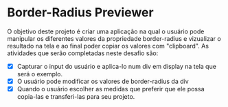 # Border-Radius Previewer

O objetivo deste projeto é criar uma aplicação na qual o usuário pode manipular os diferentes valores da propriedade border-radius e vizualizar o resultado na tela e ao final poder copiar os valores com "clipboard". 
As atividades  que serão completadas neste desafio são:
- [x] Capturar o input do usuário e aplica-lo num div em display na tela que será o exemplo.
- [x] O usuário pode modificar os valores de border-radius da div
- [x] Quando o usuário escolher as medidas que preferir que ele possa copia-las e transferi-las para seu projeto.